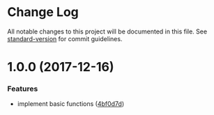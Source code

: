 # Change Log

All notable changes to this project will be documented in this file. See [standard-version](https://github.com/conventional-changelog/standard-version) for commit guidelines.

<a name="1.0.0"></a>
# 1.0.0 (2017-12-16)


### Features

* implement basic functions ([4bf0d7d](https://github.com/suzuki-shunsuke/ansible-drone-server/commit/4bf0d7d))
